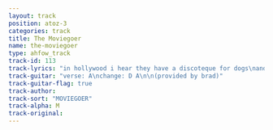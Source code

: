 ```yaml
---
layout: track
position: atoz-3
categories: track
title: The Moviegoer
name: the-moviegoer
type: ahfow_track
track-id: 113
track-lyrics: "in hollywood i hear they have a discoteque for dogs\nand summer camp where you can send your cabbage patch dolls\nif you would point up at the skyline\nothers will look too\nyou could walk on down the street smilin' to yourself\n\nit's hard to get things done\nwith everybody playin' dumb\nit's hard to get along\nto get along with you\n\nmy nextdoor neighbor paints all night\nand sleeps the day away\nhe visits funerals when he can\nand crashes parties too\nmy upstairs neighbor drinks too much\nhe's stinking up the stairwell\nhe cleans his gun\nit's down the hatch\nheres to all of us\n\nit's hard to get things done\nwith everybody playin' dumb\nit's hard to get along\nto get along with you\n\nYou go to movies all day long\nand sitting eating popcorn\nthe pictures splash into your eyes\nand you don't understand\nyour expression never changes\nas if that could protect you\nyour sitting in the darkness now\nwaiting for the end\n\nit's hard to get things done\nwith everybody playin' dumb\nit's hard to get along\nto get along with you"
track-guitar: "verse: A\nchange: D A\n\n(provided by brad)"
track-guitar-flag: true
track-author: 
track-sort: "MOVIEGOER"
track-alpha: M
track-original: 
---
```

